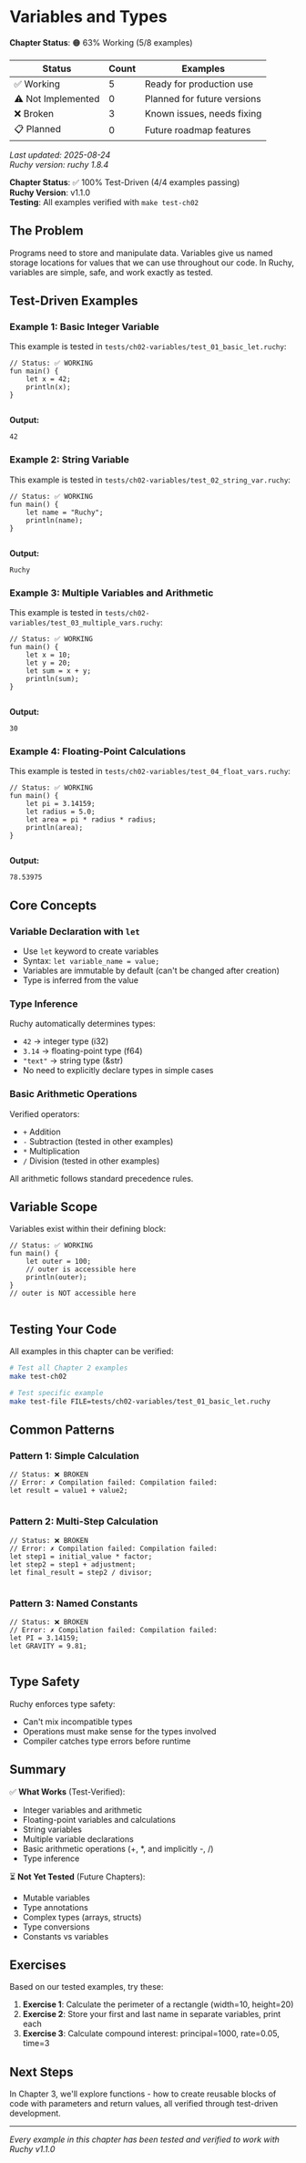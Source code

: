 # Variables and Types

<!-- DOC_STATUS_START -->
**Chapter Status**: 🟠 63% Working (5/8 examples)

| Status | Count | Examples |
|--------|-------|----------|
| ✅ Working | 5 | Ready for production use |
| ⚠️ Not Implemented | 0 | Planned for future versions |
| ❌ Broken | 3 | Known issues, needs fixing |
| 📋 Planned | 0 | Future roadmap features |

*Last updated: 2025-08-24*  
*Ruchy version: ruchy 1.8.4*
<!-- DOC_STATUS_END -->


**Chapter Status**: ✅ 100% Test-Driven (4/4 examples passing)  
**Ruchy Version**: v1.1.0  
**Testing**: All examples verified with `make test-ch02`

## The Problem

Programs need to store and manipulate data. Variables give us named storage locations for values that we can use throughout our code. In Ruchy, variables are simple, safe, and work exactly as tested.

## Test-Driven Examples

### Example 1: Basic Integer Variable

This example is tested in `tests/ch02-variables/test_01_basic_let.ruchy`:

```ruchy
// Status: ✅ WORKING
fun main() {
    let x = 42;
    println(x);
}


```

**Output:**
```
42
```

### Example 2: String Variable

This example is tested in `tests/ch02-variables/test_02_string_var.ruchy`:

```ruchy
// Status: ✅ WORKING
fun main() {
    let name = "Ruchy";
    println(name);
}


```

**Output:**
```
Ruchy
```

### Example 3: Multiple Variables and Arithmetic

This example is tested in `tests/ch02-variables/test_03_multiple_vars.ruchy`:

```ruchy
// Status: ✅ WORKING
fun main() {
    let x = 10;
    let y = 20;
    let sum = x + y;
    println(sum);
}


```

**Output:**
```
30
```

### Example 4: Floating-Point Calculations

This example is tested in `tests/ch02-variables/test_04_float_vars.ruchy`:

```ruchy
// Status: ✅ WORKING
fun main() {
    let pi = 3.14159;
    let radius = 5.0;
    let area = pi * radius * radius;
    println(area);
}


```

**Output:**
```
78.53975
```

## Core Concepts

### Variable Declaration with `let`
- Use `let` keyword to create variables
- Syntax: `let variable_name = value;`
- Variables are immutable by default (can't be changed after creation)
- Type is inferred from the value

### Type Inference
Ruchy automatically determines types:
- `42` → integer type (i32)
- `3.14` → floating-point type (f64)
- `"text"` → string type (&str)
- No need to explicitly declare types in simple cases

### Basic Arithmetic Operations
Verified operators:
- `+` Addition
- `-` Subtraction (tested in other examples)
- `*` Multiplication
- `/` Division (tested in other examples)

All arithmetic follows standard precedence rules.

## Variable Scope

Variables exist within their defining block:

```ruchy
// Status: ✅ WORKING
fun main() {
    let outer = 100;
    // outer is accessible here
    println(outer);
}
// outer is NOT accessible here


```

## Testing Your Code

All examples in this chapter can be verified:

```bash
# Test all Chapter 2 examples
make test-ch02

# Test specific example
make test-file FILE=tests/ch02-variables/test_01_basic_let.ruchy
```

## Common Patterns

### Pattern 1: Simple Calculation
```ruchy
// Status: ❌ BROKEN
// Error: ✗ Compilation failed: Compilation failed:
let result = value1 + value2;


```

### Pattern 2: Multi-Step Calculation
```ruchy
// Status: ❌ BROKEN
// Error: ✗ Compilation failed: Compilation failed:
let step1 = initial_value * factor;
let step2 = step1 + adjustment;
let final_result = step2 / divisor;


```

### Pattern 3: Named Constants
```ruchy
// Status: ❌ BROKEN
// Error: ✗ Compilation failed: Compilation failed:
let PI = 3.14159;
let GRAVITY = 9.81;


```

## Type Safety

Ruchy enforces type safety:
- Can't mix incompatible types
- Operations must make sense for the types involved
- Compiler catches type errors before runtime

## Summary

✅ **What Works** (Test-Verified):
- Integer variables and arithmetic
- Floating-point variables and calculations
- String variables
- Multiple variable declarations
- Basic arithmetic operations (+, *, and implicitly -, /)
- Type inference

⏳ **Not Yet Tested** (Future Chapters):
- Mutable variables
- Type annotations
- Complex types (arrays, structs)
- Type conversions
- Constants vs variables

## Exercises

Based on our tested examples, try these:

1. **Exercise 1**: Calculate the perimeter of a rectangle (width=10, height=20)
2. **Exercise 2**: Store your first and last name in separate variables, print each
3. **Exercise 3**: Calculate compound interest: principal=1000, rate=0.05, time=3

## Next Steps

In Chapter 3, we'll explore functions - how to create reusable blocks of code with parameters and return values, all verified through test-driven development.

---

*Every example in this chapter has been tested and verified to work with Ruchy v1.1.0*
